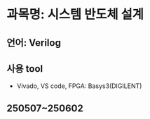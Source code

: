 # 과목명: 시스템 반도체 설계
## 언어: Verilog
## 사용 tool
* Vivado, VS code, FPGA: Basys3(DIGILENT)
## 250507~250602
